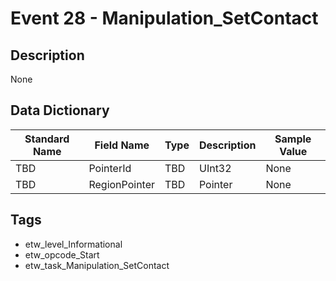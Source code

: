# Event 28 - Manipulation_SetContact

## Description
None

## Data Dictionary
|Standard Name|Field Name|Type|Description|Sample Value|
|---|---|---|---|---|
|TBD|PointerId|TBD|UInt32|None|None|
|TBD|RegionPointer|TBD|Pointer|None|None|

## Tags
* etw_level_Informational
* etw_opcode_Start
* etw_task_Manipulation_SetContact